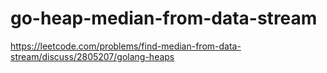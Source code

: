# go-heap-median-from-data-stream
https://leetcode.com/problems/find-median-from-data-stream/discuss/2805207/golang-heaps
